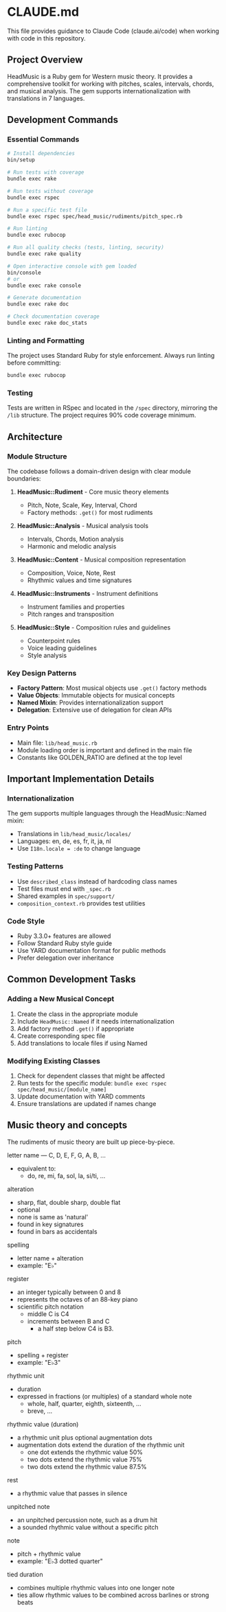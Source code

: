 # CLAUDE.md

This file provides guidance to Claude Code (claude.ai/code) when working with code in this repository.

## Project Overview

HeadMusic is a Ruby gem for Western music theory. It provides a comprehensive toolkit for working with pitches, scales, intervals, chords, and musical analysis. The gem supports internationalization with translations in 7 languages.

## Development Commands

### Essential Commands

```bash
# Install dependencies
bin/setup

# Run tests with coverage
bundle exec rake

# Run tests without coverage
bundle exec rspec

# Run a specific test file
bundle exec rspec spec/head_music/rudiments/pitch_spec.rb

# Run linting
bundle exec rubocop

# Run all quality checks (tests, linting, security)
bundle exec rake quality

# Open interactive console with gem loaded
bin/console
# or
bundle exec rake console

# Generate documentation
bundle exec rake doc

# Check documentation coverage
bundle exec rake doc_stats
```

### Linting and Formatting

The project uses Standard Ruby for style enforcement. Always run linting before committing:

```bash
bundle exec rubocop
```

### Testing

Tests are written in RSpec and located in the `/spec` directory, mirroring the `/lib` structure. The project requires 90% code coverage minimum.

## Architecture

### Module Structure

The codebase follows a domain-driven design with clear module boundaries:

1. **HeadMusic::Rudiment** - Core music theory elements
   - Pitch, Note, Scale, Key, Interval, Chord
   - Factory methods: `.get()` for most rudiments

2. **HeadMusic::Analysis** - Musical analysis tools
   - Intervals, Chords, Motion analysis
   - Harmonic and melodic analysis

3. **HeadMusic::Content** - Musical composition representation
   - Composition, Voice, Note, Rest
   - Rhythmic values and time signatures

4. **HeadMusic::Instruments** - Instrument definitions
   - Instrument families and properties
   - Pitch ranges and transposition

5. **HeadMusic::Style** - Composition rules and guidelines
   - Counterpoint rules
   - Voice leading guidelines
   - Style analysis

### Key Design Patterns

- **Factory Pattern**: Most musical objects use `.get()` factory methods
- **Value Objects**: Immutable objects for musical concepts
- **Named Mixin**: Provides internationalization support
- **Delegation**: Extensive use of delegation for clean APIs

### Entry Points

- Main file: `lib/head_music.rb`
- Module loading order is important and defined in the main file
- Constants like GOLDEN_RATIO are defined at the top level

## Important Implementation Details

### Internationalization

The gem supports multiple languages through the HeadMusic::Named mixin:
- Translations in `lib/head_music/locales/`
- Languages: en, de, es, fr, it, ja, nl
- Use `I18n.locale = :de` to change language

### Testing Patterns

- Use `described_class` instead of hardcoding class names
- Test files must end with `_spec.rb`
- Shared examples in `spec/support/`
- `composition_context.rb` provides test utilities

### Code Style

- Ruby 3.3.0+ features are allowed
- Follow Standard Ruby style guide
- Use YARD documentation format for public methods
- Prefer delegation over inheritance

## Common Development Tasks

### Adding a New Musical Concept

1. Create the class in the appropriate module
2. Include `HeadMusic::Named` if it needs internationalization
3. Add factory method `.get()` if appropriate
4. Create corresponding spec file
5. Add translations to locale files if using Named

### Modifying Existing Classes

1. Check for dependent classes that might be affected
2. Run tests for the specific module: `bundle exec rspec spec/head_music/[module_name]`
3. Update documentation with YARD comments
4. Ensure translations are updated if names change

## Music theory and concepts

The rudiments of music theory are built up piece-by-piece.

letter name
   — C, D, E, F, G, A, B, …
   - equivalent to:
      - do, re, mi, fa, sol, la, si/ti, …

alteration
   - sharp, flat, double sharp, double flat
   - optional
   - none is same as 'natural'
   - found in key signatures
   - found in bars as accidentals

spelling
   - letter name + alteration
   - example: "E♭"

register
   - an integer typically between 0 and 8
   - represents the octaves of an 88-key piano
   - scientific pitch notation
      - middle C is C4
      - increments between B and C
         - a half step below C4 is B3.

pitch
   - spelling + register
   - example: "E♭3"

rhythmic unit
   - duration
   - expressed in fractions (or multiples) of a standard whole note
      - whole, half, quarter, eighth, sixteenth, …
      - breve, …

rhythmic value (duration)
   - a rhythmic unit plus optional augmentation dots
   - augmentation dots extend the duration of the rhythmic unit
      - one dot extends the rhythmic value 50%
      - two dots extend the rhythmic value 75%
      - two dots extend the rhythmic value 87.5%

rest
   - a rhythmic value that passes in silence

unpitched note
   - an unpitched percussion note, such as a drum hit
   - a sounded rhythmic value without a specific pitch

note
   - pitch + rhythmic value
   - example: "E♭3 dotted quarter"

tied duration
   - combines multiple rhythmic values into one longer note
   - ties allow rhythmic values to be combined across barlines or strong beats
